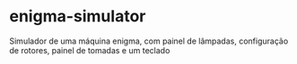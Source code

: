 # enigma-simulator
Simulador de uma máquina enigma, com painel de lâmpadas, configuração de rotores, painel de tomadas e um teclado

